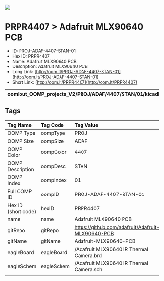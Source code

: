 


  
![][im]
# PRPR4407 > Adafruit MLX90640 PCB

- ID: PROJ-ADAF-4407-STAN-01
- Hex ID: PRPR4407
- Name: Adafruit MLX90640 PCB
- Description: Adafruit MLX90640 PCB
- Long Link: [http://oom.lt/PROJ-ADAF-4407-STAN-01](http://oom.lt/PROJ-ADAF-4407-STAN-01)
- Short Link: [http://oom.lt/PRPR4407](http://oom.lt/PRPR4407)
  

|oomlout_OOMP_projects_V2/PROJ/ADAF/4407/STAN/01/kicadPcb3dFront.png|oomlout_OOMP_projects_V2/PROJ/ADAF/4407/STAN/01/kicadPcb3dBack.png|oomlout_OOMP_projects_V2/PROJ/ADAF/4407/STAN/01/kicadPcb3d.png||
| :---: | :---: | :---: | :---: |

## Tags
  

|Tag Name|Tag Code|Tag Value|
| :--- | :--- | :--- |
|OOMP Type|oompType|PROJ|
|OOMP Size|oompSize|ADAF|
|OOMP Color|oompColor|4407|
|OOMP Description|oompDesc|STAN|
|OOMP Index|oompIndex|01|
|Full OOMP ID|oompID|PROJ-ADAF-4407-STAN-01|
|Hex ID (short code)|hexID|PRPR4407|
|name|name|Adafruit MLX90640 PCB|
|gitRepo|gitRepo|https://github.com/adafruit/Adafruit-MLX90640-PCB|
|gitName|gitName|Adafruit-MLX90640-PCB|
|eagleBoard|eagleBoard|/Adafruit MLX90640 IR Thermal Camera.brd|
|eagleSchem|eagleSchem|/Adafruit MLX90640 IR Thermal Camera.sch|
||||



[im]: PROJ/ADAF/4407/STAN/01/kicadPcb3d_450.png
